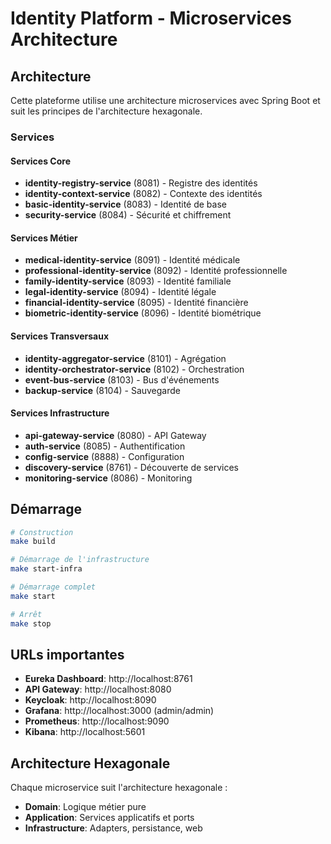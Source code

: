 # Identity Platform - Microservices Architecture

## Architecture

Cette plateforme utilise une architecture microservices avec Spring Boot et suit les principes de l'architecture hexagonale.

### Services

#### Services Core
- **identity-registry-service** (8081) - Registre des identités
- **identity-context-service** (8082) - Contexte des identités  
- **basic-identity-service** (8083) - Identité de base
- **security-service** (8084) - Sécurité et chiffrement

#### Services Métier
- **medical-identity-service** (8091) - Identité médicale
- **professional-identity-service** (8092) - Identité professionnelle
- **family-identity-service** (8093) - Identité familiale
- **legal-identity-service** (8094) - Identité légale
- **financial-identity-service** (8095) - Identité financière
- **biometric-identity-service** (8096) - Identité biométrique

#### Services Transversaux
- **identity-aggregator-service** (8101) - Agrégation
- **identity-orchestrator-service** (8102) - Orchestration
- **event-bus-service** (8103) - Bus d'événements
- **backup-service** (8104) - Sauvegarde

#### Services Infrastructure
- **api-gateway-service** (8080) - API Gateway
- **auth-service** (8085) - Authentification
- **config-service** (8888) - Configuration
- **discovery-service** (8761) - Découverte de services
- **monitoring-service** (8086) - Monitoring

## Démarrage

```bash
# Construction
make build

# Démarrage de l'infrastructure
make start-infra

# Démarrage complet
make start

# Arrêt
make stop
```

## URLs importantes

- **Eureka Dashboard**: http://localhost:8761
- **API Gateway**: http://localhost:8080
- **Keycloak**: http://localhost:8090
- **Grafana**: http://localhost:3000 (admin/admin)
- **Prometheus**: http://localhost:9090
- **Kibana**: http://localhost:5601

## Architecture Hexagonale

Chaque microservice suit l'architecture hexagonale :

- **Domain**: Logique métier pure
- **Application**: Services applicatifs et ports
- **Infrastructure**: Adapters, persistance, web
